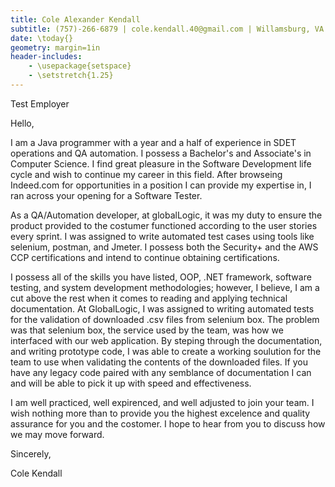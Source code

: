 ```yaml
---
title: Cole Alexander Kendall
subtitle: (757)-266-6879 | cole.kendall.40@gmail.com | Willamsburg, VA
date: \today{}
geometry: margin=1in
header-includes:
    - \usepackage{setspace}
    - \setstretch{1.25}
---
```


Test Employer

Hello,

I am a Java programmer with a year and a half of experience in SDET operations and QA automation. I possess a Bachelor's and Associate's in Computer Science. I find great pleasure in the Software Development life cycle and wish to continue my career in this field.
 After browseing Indeed.com for opportunities in a position I can provide my expertise in, I ran across your opening for a Software Tester.


As a QA/Automation developer, at globalLogic, it was my duty to ensure the product provided to the costumer functioned according to the user stories every sprint. I was assigned to write automated test cases using tools like selenium, postman, and Jmeter.
 I possess both the Security+ and the AWS CCP certifications and intend to continue obtaining certifications.


I possess all of the skills you have listed, OOP, .NET framework, software testing, and system development methodologies; however, I believe, I am a cut above the rest when it comes to reading and applying technical documentation. At GlobalLogic, I was assigned to writing automated tests for the validation of downloaded .csv files from selenium box. The problem was that selenium box, the service used by the team, was how we interfaced with our web application. By steping through the documentation, and writing prototype code, I was able to create a working soulution for the team to use when validating the contents of the downloaded files. If you have any legacy code paired with any semblance of documentation I can and will be able to pick it up with speed and effectiveness.


I am well practiced, well expirenced, and well adjusted to join your team. I wish nothing more than to provide you the highest excelence and quality assurance for you and the costomer. I hope to hear from you to discuss how we may move forward.


Sincerely,

Cole Kendall
